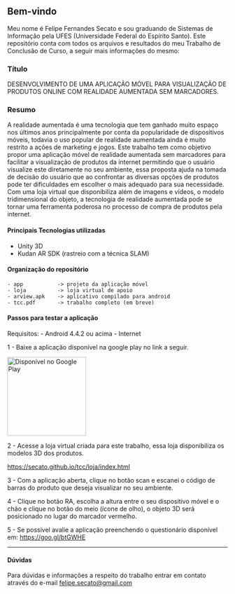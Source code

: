## Bem-vindo

Meu nome é Felipe Fernandes Secato e sou graduando de Sistemas de Informação pela UFES (Universidade Federal do Espírito Santo).
Este repositório conta com todos os arquivos e resultados do meu Trabalho de Conclusão de Curso, a seguir mais informações do mesmo:

### Título
DESENVOLVIMENTO DE UMA APLICAÇÃO MÓVEL PARA VISUALIZAÇÃO DE PRODUTOS ONLINE COM REALIDADE AUMENTADA SEM MARCADORES.
### Resumo
A realidade aumentada é uma tecnologia que tem ganhado muito espaço nos últimos anos principalmente por conta da popularidade de dispositivos móveis, todavia o uso popular de realidade aumentada ainda é muito restrito a ações de marketing e jogos. Este trabalho tem como objetivo propor uma aplicação móvel de realidade aumentada sem marcadores para facilitar a visualização de produtos da internet permitindo que o usuário visualize este diretamente no seu ambiente, essa proposta ajuda na tomada de decisão do usuário que ao confrontar as diversas opções de produtos pode ter dificuldades em escolher o mais adequado para sua necessidade. Com uma loja virtual que disponibiliza além de imagens e vídeos, o modelo tridimensional do objeto, a tecnologia de realidade aumentada pode se tornar uma ferramenta poderosa no processo de compra de produtos pela internet.

#### Principais Tecnologias utilizadas
 - Unity 3D 
 - Kudan AR SDK (rastreio com a técnica SLAM)

#### Organização do repositório
    - app           -> projeto da aplicação móvel
    - loja          -> loja virtual de apoio
    - arview.apk    -> aplicativo compilado para android
    - tcc.pdf       -> trabalho completo (em breve)


#### Passos para testar a aplicação
Requisitos:
    -   Android 4.4.2 ou acima
    -   Internet

1 - Baixe a aplicação disponível na google play no link a seguir.

<a href='https://play.google.com/store/apps/details?id=com.Secato.ArView&pcampaignid=MKT-Other-global-all-co-prtnr-py-PartBadge-Mar2515-1'><img width=180px alt='Disponível no Google Play' src='https://play.google.com/intl/en_us/badges/images/generic/pt-br_badge_web_generic.png'/></a>

2 - Acesse a loja virtual criada para este trabalho, essa loja disponibiliza os modelos 3D dos produtos.

https://secato.github.io/tcc/loja/index.html

3 - Com a aplicação aberta, clique no botão scan e escanei o código de barras do produto que deseja visualizar no seu ambiente.

4 - Clique no botão RA, escolha a altura entre o seu dispositivo móvel e o chão e clique no botão do meio (ícone de olho), o objeto 3D será posicionado no lugar do marcador vermelho.

5 - Se possível avalie a aplicação preenchendo o questionário disponível em:
<a href='https://goo.gl/btGWHE'>https://goo.gl/btGWHE</a>


----
#### Dúvidas
Para dúvidas e informações a respeito do trabalho entrar em contato através do e-mail
felipe.secato@gmail.com

